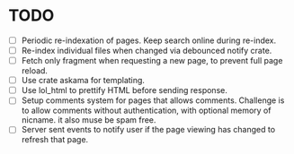 # TODO

- [ ] Periodic re-indexation of pages. Keep search online during re-index.
- [ ] Re-index individual files when changed via debounced notify crate.
- [ ] Fetch only fragment when requesting a new page, to prevent full page
      reload.
- [ ] Use crate askama for templating.
- [ ] Use lol_html to prettify HTML before sending response.
- [ ] Setup comments system for pages that allows comments. Challenge is to
      allow comments without authentication, with optional memory of nicname.
      it also muse be spam free. 
- [ ] Server sent events to notify user if the page viewing has changed to
      refresh that page.

